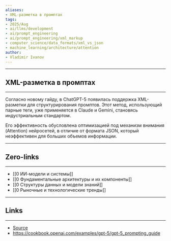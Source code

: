 ```yaml
---
aliases: 
- XML-разметка в промптах
tags:
- 2025/Aug
- ai/llms/development
- ai/prompt_engineering
- ai/prompt_engineering/xml_markup
- computer_science/data_formats/xml_vs_json
- machine_learning/architecture/attention
author:
- Vladimir Ivanov
---
```

-----
##  XML-разметка в промптах
-----
Согласно новому гайду, в ChatGPT-5 появилась поддержка XML-разметки для структурирования промптов. Этот метод, использующий парные теги, уже применяется в Claude и Gemini, становясь индустриальным стандартом. 

Его эффективность обусловлена оптимизацией под механизм внимания (Attention) нейросетей, в отличие от формата JSON, который неэффективен для больших объемов информации.

---
## Zero-links
---
- [[0 ИИ-модели и системы]]
- [[0 Фундаментальные архитектуры и их компоненты]]
- [[0 Структуры данных и модели знаний]]
- [[0 Рыночные и технологические тренды]]

---
## Links
---
- [Source](https://t.me/turboproject/2015)
- https://cookbook.openai.com/examples/gpt-5/gpt-5_prompting_guide